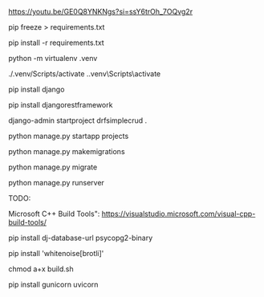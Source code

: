 https://youtu.be/GE0Q8YNKNgs?si=ssY6trOh_7OQvg2r

pip freeze > requirements.txt

pip install -r requirements.txt


python -m virtualenv .venv

./.venv/Scripts/activate
.\.venv\Scripts\activate


pip install django

pip install djangorestframework


django-admin startproject drfsimplecrud .


python manage.py startapp projects

python manage.py makemigrations

python manage.py migrate

python manage.py runserver


TODO:

Microsoft C++ Build Tools": https://visualstudio.microsoft.com/visual-cpp-build-tools/

pip install dj-database-url psycopg2-binary

pip install 'whitenoise[brotli]'

chmod a+x build.sh

pip install gunicorn uvicorn
